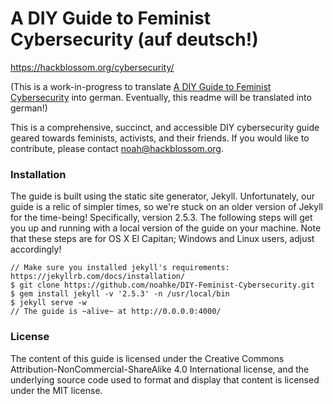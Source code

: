 # A DIY Guide to Feminist Cybersecurity (auf deutsch!)

https://hackblossom.org/cybersecurity/

(This is a work-in-progress to translate <a href="https://github.com/HACK-BLOSSOM/DIY-Feminist-Cybersecurity">A DIY Guide to Feminist Cybersecurity</a> into german. Eventually, this readme will be translated into german!)

This is a comprehensive, succinct, and accessible DIY cybersecurity guide geared towards feminists, activists, and their friends. If you would like to contribute, please contact <a href="mailto:noah@hackblossom.org" target="_top">noah@hackblossom.org</a>.

### Installation
The guide is built using the static site generator, Jekyll. Unfortunately, our guide is a relic of simpler times, so we're stuck on an older version of Jekyll for the time-being! Specifically, version 2.5.3. The following steps will get you up and running with a local version of the guide on your machine. Note that these steps are for OS X El Capitan; Windows and Linux users, adjust accordingly!

```
// Make sure you installed jekyll's requirements: https://jekyllrb.com/docs/installation/
$ git clone https://github.com/noahke/DIY-Feminist-Cybersecurity.git
$ gem install jekyll -v '2.5.3' -n /usr/local/bin
$ jekyll serve -w
// The guide is ~alive~ at http://0.0.0.0:4000/
```

### License
The content of this guide is licensed under the Creative Commons Attribution-NonCommercial-ShareAlike 4.0 International license, and the underlying source code used to format and display that content is licensed under the MIT license.
